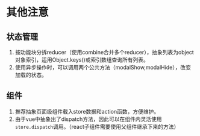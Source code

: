 # 其他注意

## 状态管理

1. 按功能块分拆reducer（使用combine合并多个reducer），抽象列表为object对象索引，适用Object.keys\(\)或索引数组查询所有列表。
2. 使用异步操作时，可以调用两个公共方法（modalShow,modalHide），改变加载的状态。

## 组件

1. 推荐抽象页面级组件载入store数据和action函数，方便维护。
2. 由于vue中抽象出了dispatch方法，因此可以在组件内灵活使用`store.dispatch`调用。（react子组件需要使用父组件继承下来的方法） 

